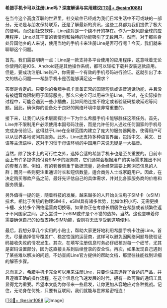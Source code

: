 **希腊手机卡可以注册Line吗？深度解读与实用建议[[TG💪+ @esim1088](https://t.me/s/esim1088)]**

在当今这个高度互联的世界里，社交软件已经成为我们日常生活中不可或缺的一部分。无论是与朋友保持联系，还是了解最新的资讯，这些工具都为我们提供了极大的便利。而说到社交软件，Line绝对是一个绕不开的存在。作为一款风靡全球的应用程序，Line以其丰富的表情包和独特的功能吸引了无数用户。然而，对于那些身处异国他乡的人来说，使用当地的手机卡来注册Line是否可行呢？今天，我们就来聊聊这个问题。

首先，我们需要明确一点：Line是一款支持多平台使用的应用程序，这意味着无论你使用的是iOS、Android还是其他操作系统，都可以轻松下载并安装这款应用。但是，要成功注册Line账户，你需要一个有效的手机号码进行验证。这就引出了本文的核心问题——希腊手机卡是否能够满足这一需求？

答案是肯定的。只要你的希腊手机卡具备正常的国际短信或语音通话功能，并且没有被运营商限制用于国际服务，那么它完全可以用来注册Line。不过，在实际操作过程中，可能会遇到一些小插曲，比如网络连接不稳定或者验证码接收延迟等问题。因此，确保你的设备处于良好的网络环境中是非常重要的。

接下来，让我们从技术层面探讨一下为什么希腊手机卡能够胜任这项任务。首先，Line并不限制用户必须使用本国号码注册，而是允许任何人通过任何国家的手机号完成身份验证。这得益于Line在全球范围内建立了庞大的服务器网络，使得用户可以从世界各地访问其服务。此外，Line还支持多种语言界面，包括中文、英文、日语等主流语种，这对于习惯于母语环境的中国用户来说无疑是一大福音。

当然，除了技术上的可行性之外，选择合适的希腊手机卡也是至关重要的。目前市面上有许多提供预付费SIM卡的服务商，它们通常会根据用户的实际需求推出不同的套餐方案。例如，有的套餐侧重于数据流量，适合经常需要上网浏览信息的人群；而另一些则更注重通话时长和短信数量，适合商务人士或家庭用户。因此，在决定购买哪款产品之前，最好先评估自己的具体需求，并对比各家服务商的价格和服务质量。

另外值得一提的是，随着科技的发展，越来越多的人开始关注电子SIM卡（eSIM）技术。相比于传统的物理SIM卡，eSIM具有诸多优势，比如体积小巧、无需更换卡槽、支持多个网络运营商切换等。如果你正在考虑长期居住在希腊或者频繁往返于不同国家之间，那么尝试一下eSIM或许是个不错的选择。当然，这也意味着你需要确保自己的设备支持eSIM功能，否则将无法享受到这项便利。

最后，我想分享几个实用的小贴士，帮助大家更好地利用希腊手机卡注册Line。首先，尽量选择信号覆盖广、稳定性强的运营商，这样可以避免因网络问题导致验证码接收失败的情况发生。其次，在填写注册信息时务必仔细核对每一个细节，尤其是密码设置部分，因为这直接关系到后续登录的安全性。再次，如果发现自己遇到了某些难以解决的问题，不妨查阅Line官方提供的帮助文档，那里往往能找到详细的解答步骤。

总而言之，希腊手机卡完全可以用来注册Line，只要你注意选择了合适的产品，并且遵循正确的操作流程。在这个信息化飞速发展的时代，拥有一款可靠的通讯工具显得尤为重要。希望本文能为你带来一些启发，让你更加从容地应对各种挑战。记住，无论身在何处，只要有互联网，我们就能与世界紧密相连！

[[TG💪+ @esim1088](https://t.me/s/esim1088) ![Image](https://i.postimg.cc/4NQfJmqS/Snipaste-2025-05-13-00-14-12.png)]